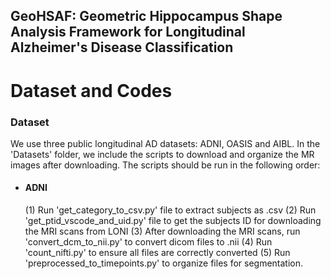 ## **GeoHSAF: Geometric Hippocampus Shape Analysis Framework for Longitudinal Alzheimer's Disease Classification**

# Dataset and Codes

### Dataset
We use three public longitudinal AD datasets: ADNI, OASIS and AIBL. In the 'Datasets' folder, we include the scripts to download and organize the MR images after downloading. The scripts should be run in the following order:
- #### ADNI
  (1) Run 'get_category_to_csv.py' file to extract subjects as .csv  (2) Run 'get_ptid_vscode_and_uid.py' file to get the subjects ID for downloading the MRI scans from LONI (3) After downloading the MRI scans, run 'convert_dcm_to_nii.py' to convert dicom files to .nii (4) Run 'count_nifti.py' to ensure all files are correctly converted (5) Run 'preprocessed_to_timepoints.py' to organize files for segmentation.

  


